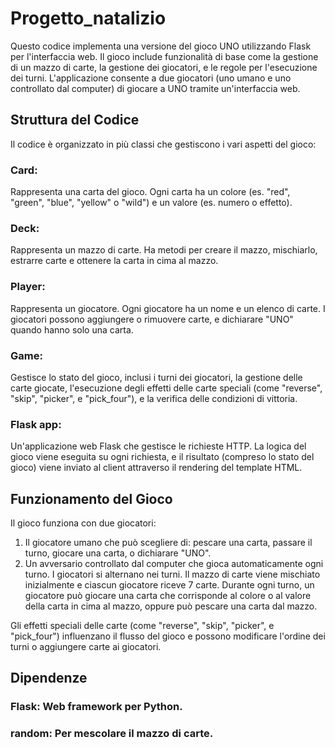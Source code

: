 # Progetto_natalizio

Questo codice implementa una versione del gioco UNO utilizzando Flask per l'interfaccia web. Il gioco include funzionalità di base come la gestione di un mazzo di carte, la gestione dei giocatori, e le regole per l'esecuzione dei turni. L'applicazione consente a due giocatori (uno umano e uno controllato dal computer) di giocare a UNO tramite un'interfaccia web.

## Struttura del Codice
Il codice è organizzato in più classi che gestiscono i vari aspetti del gioco:

### Card: 
Rappresenta una carta del gioco. Ogni carta ha un colore (es. "red", "green", "blue", "yellow" o "wild") e un valore (es. numero o effetto).

### Deck: 
Rappresenta un mazzo di carte. Ha metodi per creare il mazzo, mischiarlo, estrarre carte e ottenere la carta in cima al mazzo.

### Player: 
Rappresenta un giocatore. Ogni giocatore ha un nome e un elenco di carte. I giocatori possono aggiungere o rimuovere carte, e dichiarare "UNO" quando hanno solo una carta.

### Game: 
Gestisce lo stato del gioco, inclusi i turni dei giocatori, la gestione delle carte giocate, l'esecuzione degli effetti delle carte speciali (come "reverse", "skip", "picker", e "pick_four"), e la verifica delle condizioni di vittoria.

### Flask app: 
Un'applicazione web Flask che gestisce le richieste HTTP. La logica del gioco viene eseguita su ogni richiesta, e il risultato (compreso lo stato del gioco) viene inviato al client attraverso il rendering del template HTML.

## Funzionamento del Gioco
Il gioco funziona con due giocatori:

1) Il giocatore umano che può scegliere di: pescare una carta, passare il turno, giocare una carta, o dichiarare "UNO".
2) Un avversario controllato dal computer che gioca automaticamente ogni turno.
I giocatori si alternano nei turni. Il mazzo di carte viene mischiato inizialmente e ciascun giocatore riceve 7 carte. Durante ogni turno, un giocatore può giocare una carta che corrisponde al colore o al valore della carta in cima al mazzo, oppure può pescare una carta dal mazzo.

Gli effetti speciali delle carte (come "reverse", "skip", "picker", e "pick_four") influenzano il flusso del gioco e possono modificare l'ordine dei turni o aggiungere carte ai giocatori.

## Dipendenze
### Flask: Web framework per Python.
### random: Per mescolare il mazzo di carte.
